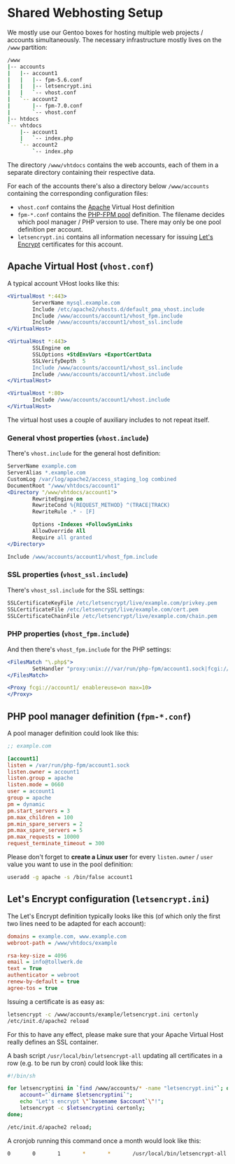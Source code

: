 Shared Webhosting Setup
=======================

We mostly use our Gentoo boxes for hosting multiple web projects / accounts simultaneously. The necessary infrastructure mostly lives on the `/www` partition:

```sh
/www
|-- accounts
|   |-- account1
|   |   |-- fpm-5.6.conf
|   |   |-- letsencrypt.ini
|   |   `-- vhost.conf
|   `-- account2
|       |-- fpm-7.0.conf
|       `-- vhost.conf
|-- htdocs
`-- vhtdocs
    |-- account1
    |   `-- index.php
    `-- account2
        `-- index.php
```

The directory `/www/vhtdocs` contains the web accounts, each of them in a separate directory containing their respective data.

For each of the accounts there's also a directory below `/www/accounts` containing the corresponding configuration files:

* `vhost.conf` contains the [Apache](../04_Software/05_Apache-PHP.md#installation) Virtual Host definition
* `fpm-*.conf` contains the [PHP-FPM pool](../04_Software/05_Apache-PHP.md#php-pool-manager-configuration) definition. The filename decides which pool manager / PHP version to use. There may only be one pool definition per account.
* `letsencrypt.ini` contains all information necessary for issuing [Let's Encrypt](../04_Software/06_Letsencrypt.md) certificates for this account.

Apache Virtual Host (`vhost.conf`)
----------------------------------

A typical account VHost looks like this:

```apache
<VirtualHost *:443>
        ServerName mysql.example.com
        Include /etc/apache2/vhosts.d/default_pma_vhost.include
        Include /www/accounts/account1/vhost_fpm.include
        Include /www/accounts/account1/vhost_ssl.include
</VirtualHost>

<VirtualHost *:443>
        SSLEngine on
        SSLOptions +StdEnvVars +ExportCertData
        SSLVerifyDepth  5
        Include /www/accounts/account1/vhost_ssl.include
        Include /www/accounts/account1/vhost.include
</VirtualHost>

<VirtualHost *:80>
        Include /www/accounts/account1/vhost.include
</VirtualHost>
```

The virtual host uses a couple of auxiliary includes to not repeat itself.

### General vhost properties (`vhost.include`)

There's `vhost.include` for the general host definition:

```Apache
ServerName example.com
ServerAlias *.example.com
CustomLog /var/log/apache2/access_staging_log combined
DocumentRoot "/www/vhtdocs/account1"
<Directory "/www/vhtdocs/account1">
        RewriteEngine on
        RewriteCond %{REQUEST_METHOD} ^(TRACE|TRACK)
        RewriteRule .* - [F]

        Options -Indexes +FollowSymLinks
        AllowOverride All
        Require all granted
</Directory>

Include /www/accounts/account1/vhost_fpm.include
```

### SSL properties (`vhost_ssl.include`)

There's `vhost_ssl.include` for the SSL settings:

```Apache
SSLCertificateKeyFile /etc/letsencrypt/live/example.com/privkey.pem
SSLCertificateFile /etc/letsencrypt/live/example.com/cert.pem
SSLCertificateChainFile /etc/letsencrypt/live/example.com/chain.pem
```

### PHP properties (`vhost_fpm.include`)

And then there's `vhost_fpm.include` for the PHP settings:

```Apache
<FilesMatch "\.php$">
        SetHandler "proxy:unix:///var/run/php-fpm/account1.sock|fcgi://account1/"
</FilesMatch>

<Proxy fcgi://account1/ enablereuse=on max=10>
</Proxy>
```

PHP pool manager definition (`fpm-*.conf`)
------------------------------------------

A pool manager definition could look like this:

```ini
;; example.com

[account1]
listen = /var/run/php-fpm/account1.sock
listen.owner = account1
listen.group = apache
listen.mode = 0660
user = account1
group = apache
pm = dynamic
pm.start_servers = 3
pm.max_children = 100
pm.min_spare_servers = 2
pm.max_spare_servers = 5
pm.max_requests = 10000
request_terminate_timeout = 300
```

Please don't forget to **create a Linux user** for every `listen.owner` / `user` value you want to use in the pool definition:

```sh
useradd -g apache -s /bin/false account1
```


Let's Encrypt configuration (`letsencrypt.ini`)
-----------------------------------------------

The Let's Encrypt definition typically looks like this (of which only the first two lines need to be adapted for each account):

```ini
domains = example.com, www.example.com
webroot-path = /www/vhtdocs/example

rsa-key-size = 4096
email = info@tollwerk.de
text = True
authenticator = webroot
renew-by-default = true
agree-tos = true
```

Issuing a certificate is as easy as:

```sh
letsencrypt -c /www/accounts/example/letsencrypt.ini certonly
/etc/init.d/apache2 reload
```

For this to have any effect, please make sure that your Apache Virtual Host really defines an SSL container.

A bash script `/usr/local/bin/letsencrypt-all` updating all certificates in a row (e.g. to be run by cron) could look like this:

```sh
#!/bin/sh

for letsencryptini in `find /www/accounts/* -name "letsencrypt.ini"`; do
    account="`dirname $letsencryptini`";
    echo "Let's encrypt \"`basename $account`\"!";
    letsencrypt -c $letsencryptini certonly;
done;

/etc/init.d/apache2 reload;
```

A cronjob running this command once a month would look like this:

```sh
0       0       1       *       *       /usr/local/bin/letsencrypt-all
```
